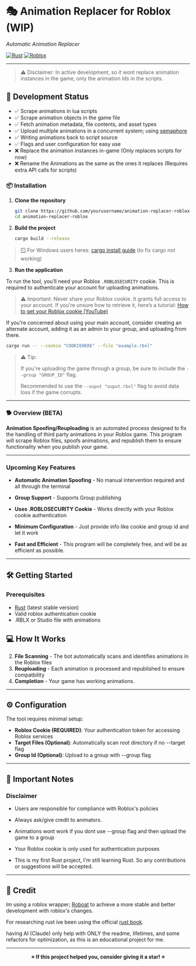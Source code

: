 # 🎭 Animation Replacer for Roblox (WIP)
*Automatic Animation Replacer*

[![Rust](https://img.shields.io/badge/rust-%23000000.svg?style=for-the-badge&logo=rust&logoColor=white)](https://www.rust-lang.org/)
[![Roblox](https://img.shields.io/badge/Roblox-00A2FF?style=for-the-badge&logo=roblox&logoColor=white)](https://www.roblox.com/)



---
>    ⚠️ Disclaimer: In active development, so it wont replace animation instances in the game, only the animation Ids in the scripts.

## 📝 Development Status
- ✅ Scrape animations in lua scripts
- ✅ Scrape animation objects in the game file
- ✅ Fetch animation metadata, file contents, and asset types
- ✅ Upload multiple animations in a concurrent system; using [semaphore](https://docs.rs/semaphore/latest/semaphore/)
- ✅ Writing animations back to script source 
- ✅ Flags and user configuration for easy use
- ❌ Replace the animation instances in-game (Only replaces scripts for now)  
- ❌ Rename the Animations as the same as the ones it replaces (Requires extra API calls for scripts)




### 📦 Installation

1. **Clone the repository**
   ```bash
   git clone https://github.com/yourusername/animation-replacer-roblox.git
   cd animation-replacer-roblox
   ```

2. **Build the project**
   ```bash
   cargo build --release
   ```
> 🪟 For Windows users heres: [cargo install guide](https://doc.rust-lang.org/cargo/getting-started/installation.html) (to fix cargo not working)

3. **Run the application**

To run the tool, you’ll need your Roblox ``.ROBLOSECURITY`` cookie.
This is required to authenticate your account for uploading animations.

>    ⚠️ Important: Never share your Roblox cookie. It grants full access to your account.
>    If you're unsure how to retrieve it, here’s a tutorial:
>    [How to get your Roblox cookie (YouTube)](https://www.youtube.com/watch?v=zkSnBV7oOZM)

If you're concerned about using your main account, consider creating an alternate account, adding it as an admin to your group, and uploading from there.

   ```bash
   cargo run -- --cookie "COOKIEHERE" --file "example.rbxl"
   ```

> ⚠️ Tip:
>
> If you're uploading the game through a group, be sure to include the ``--group "GROUP_ID"`` flag.
>
> Recommended to use the ``--ouput "ouput.rbxl"`` flag to avoid data loss if the game corrupts. 
<!-- > ⚠️ This project is currently under active development.   -->
<!-- > Installation instructions will be provided in a future release. ⚠️ -->
---


### 🐕 Overview (BETA)

**Animation Spoofing/Reuploading** is an automated process designed to fix the handling of third party animations in your Roblox game. This program will scrape Roblox files, spoofs animations, and republish them to ensure functionality when you publish your game.

---
### Upcoming Key Features

- **Automatic Animation Spoofing** - No manual intervention required and all through the terminal
- **Group Support** - Supports Group publishing

- **Uses .ROBLOSECURITY Cookie** - Works directly with your Roblox cookie authentication
- **Minimum Configuration** - Just provide info like cookie and group id and let it work
-  **Fast and Efficient** - This program will be completely free, and will be as efficient as possible.
---


## 🛠️ Getting Started

### Prerequisites

- [Rust](https://rustup.rs/) (latest stable version)
- Valid roblox authentication cookie
- .RBLX or Studio file with animations

## 💻 How It Works
2. **File Scanning** - The bot automatically scans and identifies animations in the Roblox files
3. **Reuploading** - Each animation is processed and republished to ensure compatbility
5. **Completion** - Your game has working animations.
---

## ⚙️ Configuration
The tool requires minimal setup:
- **Roblox Cookie (REQUIRED)**: Your authentication token for accessing Roblox services
- **Target Files (Optional)**: Automatically scan root directory if no --target flag
- **Group Id (Optional)**: Upload to a group with --group flag
---

## 🚨 Important Notes

### Disclaimer
- Users are responsible for compliance with Roblox's policies
- Always ask/give credit to animators.
- Animations wont work if you dont use --group flag and then upload the game to a group
- Your Roblox cookie is only used for authentication purposes


 - This is my first Rust project, I'm still learning Rust. So any contributions or suggestions will be accepted.

---

## 🤝 Credit 
Im using a roblox wrapper; [Roboat](https://github.com/fekie/roboat) to achieve a more stable and better development with roblox's changes.

For researching rust ive been using the official [rust book](https://doc.rust-lang.org/book/).

having AI (Claude) only help with ONLY the readme, lifetimes, and some refactors for optimization, as this is an educational project for me.


---

<div align="center">

**⭐ If this project helped you, consider giving it a star! ⭐**

</div>
